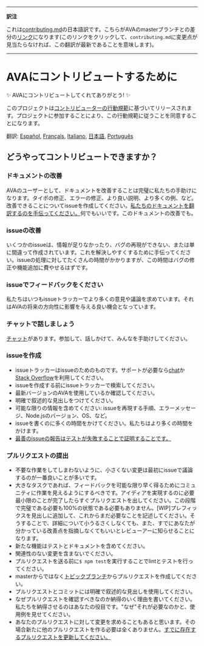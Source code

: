 ___
**訳注**

これは[contributing.md](https://github.com/sindresorhus/ava/blob/master/contributing.md)の日本語訳です。こちらがAVAのmasterブランチとの差分の[リンク](https://github.com/sindresorhus/ava/compare/93af8d8d2cb48fe0d2c4ede3c92964a295f60cb6...master#diff-cc4aac3e9be04e0413c9520f223b493c)になります(このリンクをクリックして、`contributing.md`に変更点が見当たらなければ、この翻訳が最新であることを意味します)。
___

# AVAにコントリビュートするために

✨ AVAにコントリビュートしてくれてありがとう! ✨

このプロジェクトは[コントリビューターの行動規範](code-of-conduct.md)に基づいてリリースされます。プロジェクトに参加することにより、この行動規範に従うことを同意することになります。

翻訳: [Español](https://github.com/sindresorhus/ava-docs/blob/master/es_ES/contributing.md), [Français](https://github.com/sindresorhus/ava-docs/blob/master/fr_FR/contributing.md), [Italiano](https://github.com/sindresorhus/ava-docs/blob/master/it_IT/contributing.md), [日本語](https://github.com/sindresorhus/ava-docs/blob/master/ja_JP/contributing.md), [Português](https://github.com/sindresorhus/ava-docs/blob/master/pt_BR/contributing.md)

## どうやってコントリビュートできますか？

### ドキュメントの改善

AVAのユーザーとして、ドキュメントを改善することは完璧に私たちの手助けになります。タイポの修正、エラーの修正、より良い説明、より多くの例、など。改善できることについてissueを作成してください。[私たちのドキュメントを翻訳するのを手伝ってください。](https://github.com/sindresorhus/ava-docs)何でもいいです。このドキュメントの改善でも。

### issueの改善

いくつかのissueは、情報が足りなかったり、バグの再現ができない、または単に間違って作成されています。これを解決しやすくするために手伝ってください。issueの処理に対してたくさんの時間がかかりますが、この時間はバグの修正や機能追加に費やせるはずです。

### issueでフィードバックをください

私たちはいつもissueトラッカーでより多くの意見や議論を求めています。それはAVAの将来の方向性に影響を与える良い機会となっています。

### チャットで話しましょう

[チャット](https://gitter.im/sindresorhus/ava)があります。参加して、話しかけて、みんなを手助けしてください。

### issueを作成

- issueトラッカーはissueのためのものです。サポートが必要なら[chat](https://gitter.im/sindresorhus/ava)か[Stack Overflow](https://stackoverflow.com/questions/tagged/ava)を利用してください。
- issueを作成する前にissueトラッカーで検索してください。
- 最新バージョンのAVAを使用しているか確認してください。
- 明確で叙述的な見出しをつけてください。
- 可能な限りの情報を含めてください: issueを再現する手順、エラーメッセージ、Node.jsのバージョン、OS、など。
- issueを書くのに多くの時間をかけてください。私たちはより多くの時間をかけます。
- [最善のissueの報告はテストが失敗することで証明することです。](https://twitter.com/sindresorhus/status/579306280495357953)

### プルリクエストの提出

- 不要な作業をしてしまわないように、小さくない変更は最初にissueで議論するのが一番良いことが多いです。
- 大きなタスクであれば、フィードバックを可能な限り早く得るためにコミュニティに作業を見えるようにするべきです。アイディアを実現するのに必要最小限のことが完了したらすぐプルリクエストを出してください。この段階で完璧である必要も100%の状態である必要もありません。[WIP]プレフィックスを見出しに追加して、これからまだ必要なことを記述してください。そうすることで、詳細について小うるさくしなくても、また、すでにあなたが分かっている改善点を指摘しなくてもいいとレビューアーに知らせることになります。
- 新たな機能はテストとドキュメントを含めてください。
- 関連性のない変更を含まないでください。
- プルリクエストを送る前に`$ npm test`を実行することでlintとテストを行ってください。
- masterからではなく[トピックブランチ](https://github.com/dchelimsky/rspec/wiki/Topic-Branches)からプルリクエストを作成してください。
- プルリクエストとコミットには明確で叙述的な見出しを使用してください。
- なぜプルリクエストを確認すべきなのか納得のいく理由を書いてください。私たちを納得させるのはあなたの役目です。"なぜ"それが必要なのかと、使用例を見せてください。
- あなたのプルリクエストに対して変更を求めることもあると思います。その場合新たに他のプルリクエストを作る必要は全くありません。[すでに存在するプルリクエストを更新してください。](https://github.com/RichardLitt/docs/blob/master/amending-a-commit-guide.md)
